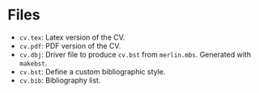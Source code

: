 # Files

* `cv.tex`: Latex version of the CV.
* `cv.pdf`: PDF version of the CV.
* `cv.dbj`: Driver file to produce `cv.bst` from `merlin.mbs`. Generated with `makebst`.
* `cv.bst`: Define a custom bibliographic style.
* `cv.bib`: Bibliography list.
